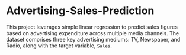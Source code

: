 # Advertising-Sales-Prediction
This project leverages simple linear regression to predict sales figures based on advertising expenditure across multiple media channels. The dataset comprises three key advertising mediums: TV, Newspaper, and Radio, along with the target variable, `Sales`.
